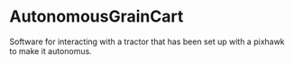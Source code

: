 # AutonomousGrainCart
Software for interacting with a tractor that has been set up with a pixhawk to make it autonomus.
